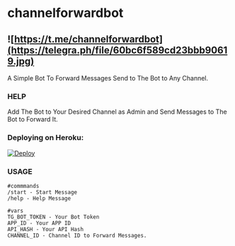 # channelforwardbot
  
## ![https://t.me/channelforwardbot](https://telegra.ph/file/60bc6f589cd23bbb90619.jpg)

A Simple Bot To Forward Messages Send to The Bot to Any Channel.

### HELP
Add The Bot to Your Desired Channel as Admin and Send Messages to The Bot to Forward It.

### Deploying on Heroku:

[![Deploy](https://www.herokucdn.com/deploy/button.svg)](https://heroku.com/deploy?template=https://github.com/sakhaavvaavaj93/channelforwardbot/main)

### USAGE
```
#commmands
/start - Start Message
/help - Help Message

#vars
TG_BOT_TOKEN - Your Bot Token
APP_ID - Your APP ID
API_HASH - Your API Hash
CHANNEL_ID - Channel ID to Forward Messages.

```
